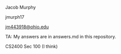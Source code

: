 Jacob Murphy

jmurph17

jm443918@ohio.edu


TA: My answers are in answers.md in this repository.


CS2400 Sec 100 (I think)
